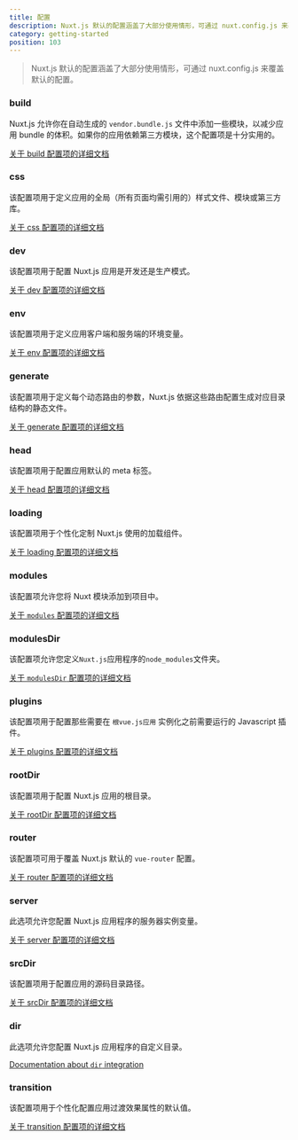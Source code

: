```yaml
---
title: 配置
description: Nuxt.js 默认的配置涵盖了大部分使用情形，可通过 nuxt.config.js 来覆盖默认的配置。
category: getting-started
position: 103
---
```


> Nuxt.js 默认的配置涵盖了大部分使用情形，可通过 nuxt.config.js 来覆盖默认的配置。

### build

Nuxt.js 允许你在自动生成的 `vendor.bundle.js` 文件中添加一些模块，以减少应用 bundle 的体积。如果你的应用依赖第三方模块，这个配置项是十分实用的。

[关于 build 配置项的详细文档](/docs/2.x/configuration-glossary/configuration-build)

### css

该配置项用于定义应用的全局（所有页面均需引用的）样式文件、模块或第三方库。

[关于 css 配置项的详细文档](/api/configuration-css)

### dev

该配置项用于配置 Nuxt.js 应用是开发还是生产模式。

[关于 dev 配置项的详细文档](/api/configuration-dev)

### env

该配置项用于定义应用客户端和服务端的环境变量。

[关于 env 配置项的详细文档](/docs/2.x/configuration-glossary/configuration-env)

### generate

该配置项用于定义每个动态路由的参数，Nuxt.js 依据这些路由配置生成对应目录结构的静态文件。

[关于 generate 配置项的详细文档](/docs/2.x/configuration-glossary/configuration-generate)

### head

该配置项用于配置应用默认的 meta 标签。

[关于 head 配置项的详细文档](/docs/2.x/configuration-glossary/configuration-head)

### loading

该配置项用于个性化定制 Nuxt.js 使用的加载组件。

[关于 loading 配置项的详细文档](/api/configuration-loading)

### modules

该配置项允许您将 Nuxt 模块添加到项目中。

[关于 `modules` 配置项的详细文档](/docs/2.x/configuration-glossary/configuration-modules)

### modulesDir

该配置项允许您定义`Nuxt.js`应用程序的`node_modules`文件夹。

[关于 `modulesDir` 配置项的详细文档](/docs/2.x/configuration-glossary/configuration-modulesdir)

### plugins

该配置项用于配置那些需要在 `根vue.js应用` 实例化之前需要运行的 Javascript 插件。

[关于 plugins 配置项的详细文档](/api/configuration-plugins)

### rootDir

该配置项用于配置 Nuxt.js 应用的根目录。

[关于 rootDir 配置项的详细文档](/api/configuration-rootdir)

### router

该配置项可用于覆盖 Nuxt.js 默认的 `vue-router` 配置。

[关于 router 配置项的详细文档](/api/configuration-router)

### server

此选项允许您配置 Nuxt.js 应用程序的服务器实例变量。

[关于 server 配置项的详细文档](/api/configuration-server)

### srcDir

该配置项用于配置应用的源码目录路径。

[关于 srcDir 配置项的详细文档](/api/configuration-srcdir)

### dir

此选项允许您配置 Nuxt.js 应用程序的自定义目录。

[Documentation about `dir` integration](/api/configuration-dir)

### transition

该配置项用于个性化配置应用过渡效果属性的默认值。

[关于 transition 配置项的详细文档](/api/configuration-transition)
